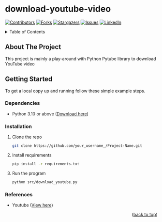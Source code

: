 <div id="top"></div>

# download-youtube-video
<!-- PROJECT SHIELDS -->
<!--
*** I'm using markdown "reference style" links for readability.
*** Reference links are enclosed in brackets [ ] instead of parentheses ( ).
*** See the bottom of this document for the declaration of the reference variables
*** for contributors-url, forks-url, etc. This is an optional, concise syntax you may use.
*** https://www.markdownguide.org/basic-syntax/#reference-style-links
-->
[![Contributors][contributors-shield]][contributors-url]
[![Forks][forks-shield]][forks-url]
[![Stargazers][stars-shield]][stars-url]
[![Issues][issues-shield]][issues-url]
[![LinkedIn][linkedin-shield]][linkedin-url]

<!-- TABLE OF CONTENTS -->
<details>
  <summary>Table of Contents</summary>
  <ol>
    <li>
      <a href="#about-the-project">About The Project</a>
    </li>
    <li>
      <a href="#getting-started">Getting Started</a>
      <ul>
        <li><a href="#dependencies">Dependencies</a></li>
        <li><a href="#installation">Installation</a></li>
      </ul>
    </li>
    <li>
      <a href="#references">References</a>
    </li>
  </ol>
</details>

<!-- ABOUT THE PROJECT -->
## About The Project

This project is mainly a play-around with Python Pytube library to download YouTube video

<!-- GETTING STARTED -->
## Getting Started

To get a local copy up and running follow these simple example steps.

### Dependencies

* Python 3.10 or above (<a href="https://www.python.org/downloads/">Download here</a>)

### Installation

1. Clone the repo
   ```sh
   git clone https://github.com/your_username_/Project-Name.git
   ```
2. Install requirements
   ```sh
   pip install -r requirements.txt
   ```
3. Run the program
   ```sh
   python src/download_youtube.py
   ```
   
### References
* Youtube (<a href="https://www.youtube.com/watch?v=NtzDjNhPZgU">View here</a>)

<p align="right">(<a href="#top">back to top</a>)</p>


<!-- MARKDOWN LINKS & IMAGES -->
<!-- https://www.markdownguide.org/basic-syntax/#reference-style-links -->
[contributors-shield]: https://img.shields.io/github/contributors/JamesOZJLOL/download-youtube-video.svg?style=for-the-badge
[contributors-url]: https://github.com/JamesOZJLOL/download-youtube-video/graphs/contributors
[forks-shield]: https://img.shields.io/github/forks/JamesOZJLOL/download-youtube-video.svg?style=for-the-badge
[forks-url]: https://github.com/JamesOZJLOL/download-youtube-video/network/members
[stars-shield]: https://img.shields.io/github/stars/JamesOZJLOL/download-youtube-video.svg?style=for-the-badge
[stars-url]: https://github.com/JamesOZJLOL/download-youtube-video/stargazers
[issues-shield]: https://img.shields.io/github/issues/JamesOZJLOL/download-youtube-video.svg?style=for-the-badge
[issues-url]: https://github.com/JamesOZJLOL/download-youtube-video/issues
[linkedin-shield]: https://img.shields.io/badge/-LinkedIn-black.svg?style=for-the-badge&logo=linkedin&colorB=555
[linkedin-url]: https://www.linkedin.com/in/ong-zi-jing/
